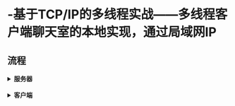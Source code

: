 # -基于TCP/IP的多线程实战——多线程客户端聊天室的本地实现，通过局域网IP
## 流程
<details><summary><b>服务器</b></summary>
  <li>1.确定协议版本
  <li>2.创建socket
  <li>3.设置服务器地址簇
  <li>4.绑定
  <li>5.监听
  <li>6.接受连接
  <li>7.通信（使用for循环与多个客户端通信，当时用的是一个数组表示不同的客户端）
  <li>8.断开连接
  <li>9.清理协议版本信息
</details>
<br>
<details><summary><b>客户端</b></summary>
  <li>1.确定协议版本
  <li>2.创建socket
  <li>3.获取服务器地址簇
  <li>4.连接
  <li>5.通信
  <li>6.断开连接
  <li>7.清理协议版本信息
</details>
